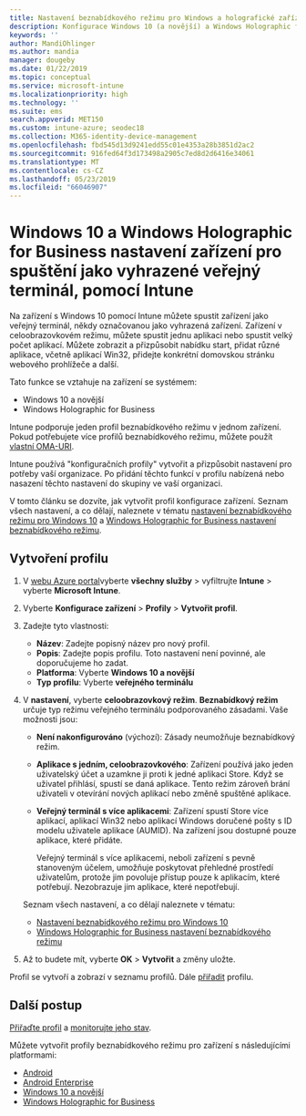 ```yaml
---
title: Nastavení beznabídkového režimu pro Windows a holografické zařízení v Microsoft Intune – Azure | Dokumentace Microsoftu
description: Konfigurace Windows 10 (a novější) a Windows Holographic for Business zařízení jako veřejné terminály jedné aplikace a s více aplikacemi, přizpůsobení nabídky start, přidejte aplikace, zobrazit na hlavním panelu a konfigurace webového prohlížeče v Microsoft Intune.
keywords: ''
author: MandiOhlinger
ms.author: mandia
manager: dougeby
ms.date: 01/22/2019
ms.topic: conceptual
ms.service: microsoft-intune
ms.localizationpriority: high
ms.technology: ''
ms.suite: ems
search.appverid: MET150
ms.custom: intune-azure; seodec18
ms.collection: M365-identity-device-management
ms.openlocfilehash: fbd545d13d9241edd55c01e4353a28b3851d2ac2
ms.sourcegitcommit: 916fed64f3d173498a2905c7ed8d2d6416e34061
ms.translationtype: MT
ms.contentlocale: cs-CZ
ms.lasthandoff: 05/23/2019
ms.locfileid: "66046907"
---
```

# <a name="windows-10-and-windows-holographic-for-business-device-settings-to-run-as-a-dedicated-kiosk-using-intune"></a>Windows 10 a Windows Holographic for Business nastavení zařízení pro spuštění jako vyhrazené veřejný terminál, pomocí Intune

Na zařízení s Windows 10 pomocí Intune můžete spustit zařízení jako veřejný terminál, někdy označovanou jako vyhrazená zařízení. Zařízení v celoobrazovkovém režimu, můžete spustit jednu aplikaci nebo spustit velký počet aplikací. Můžete zobrazit a přizpůsobit nabídku start, přidat různé aplikace, včetně aplikací Win32, přidejte konkrétní domovskou stránku webového prohlížeče a další. 

Tato funkce se vztahuje na zařízení se systémem:

- Windows 10 a novější
- Windows Holographic for Business

Intune podporuje jeden profil beznabídkového režimu v jednom zařízení. Pokud potřebujete více profilů beznabídkového režimu, můžete použít [vlastní OMA-URI](custom-settings-windows-10.md).

Intune používá "konfiguračních profily" vytvořit a přizpůsobit nastavení pro potřeby vaší organizace. Po přidání těchto funkcí v profilu nabízená nebo nasazení těchto nastavení do skupiny ve vaší organizaci.

V tomto článku se dozvíte, jak vytvořit profil konfigurace zařízení. Seznam všech nastavení, a co dělají, naleznete v tématu [nastavení beznabídkového režimu pro Windows 10](kiosk-settings-windows.md) a [Windows Holographic for Business nastavení beznabídkového režimu](kiosk-settings-holographic.md).

## <a name="create-the-profile"></a>Vytvoření profilu

1. V [webu Azure portal](https://portal.azure.com)vyberte **všechny služby** > vyfiltrujte **Intune** > vyberte **Microsoft Intune**.
2. Vyberte **Konfigurace zařízení** > **Profily** > **Vytvořit profil**.
3. Zadejte tyto vlastnosti:

   - **Název**: Zadejte popisný název pro nový profil.
   - **Popis**: Zadejte popis profilu. Toto nastavení není povinné, ale doporučujeme ho zadat.
   - **Platforma**: Vyberte **Windows 10 a novější**
   - **Typ profilu**: Vyberte **veřejného terminálu**

4. V **nastavení**, vyberte **celoobrazovkový režim**. **Beznabídkový režim** určuje typ režimu veřejného terminálu podporovaného zásadami. Vaše možnosti jsou:

    - **Není nakonfigurováno** (výchozí): Zásady neumožňuje beznabídkový režim.
    - **Aplikace s jedním, celoobrazovkového**: Zařízení používá jako jeden uživatelský účet a uzamkne ji proti k jedné aplikaci Store. Když se uživatel přihlásí, spustí se daná aplikace. Tento režim zároveň brání uživateli v otevírání nových aplikací nebo změně spuštěné aplikace.
    - **Veřejný terminál s více aplikacemi**: Zařízení spustí Store více aplikací, aplikací Win32 nebo aplikací Windows doručené pošty s ID modelu uživatele aplikace (AUMID). Na zařízení jsou dostupné pouze aplikace, které přidáte.

        Veřejný terminál s více aplikacemi, neboli zařízení s pevně stanoveným účelem, umožňuje poskytovat přehledné prostředí uživatelům, protože jim povoluje přístup pouze k aplikacím, které potřebují. Nezobrazuje jim aplikace, které nepotřebují.

    Seznam všech nastavení, a co dělají naleznete v tématu:
      - [Nastavení beznabídkového režimu pro Windows 10](kiosk-settings-windows.md)
      - [Windows Holographic for Business nastavení beznabídkového režimu](kiosk-settings-holographic.md)

5. Až to budete mít, vyberte **OK** > **Vytvořit** a změny uložte. 

Profil se vytvoří a zobrazí v seznamu profilů. Dále [přiřadit](device-profile-assign.md) profilu.

## <a name="next-steps"></a>Další postup

[Přiřaďte profil](device-profile-assign.md) a [monitorujte jeho stav](device-profile-monitor.md).

Můžete vytvořit profily beznabídkového režimu pro zařízení s následujícími platformami:
- [Android](device-restrictions-android.md#kiosk)
- [Android Enterprise](device-restrictions-android-for-work.md#dedicated-device-settings)
- [Windows 10 a novější](kiosk-settings-windows.md)
- [Windows Holographic for Business](kiosk-settings-holographic.md)
